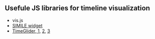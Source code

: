 ## Usefule JS libraries for timeline visualization

- vis.js
- [SIMILE widget](http://www.simile-widgets.org/)
- [TimeGlider, 1](https://github.com/timeglider), [2](https://github.com/tkuhn/timeglider), [3](https://avo.alaska.edu/includes/js/timeglider/kitchen_sink.html)

